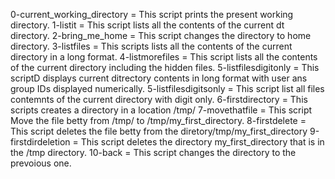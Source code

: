 0-current_working_directory = This script prints the present working directory.
1-listit = This script lists all the contents of the current dt directory.
2-bring_me_home = This script changes the directory to home directory.                                                3-listfiles = This scripts lists all the contents of the current directory in a long format.
4-listmorefiles = This script lists all the contents of the current directory including the hidden files.
5-listfilesdigitonly = This scriptD displays current ditrectory contents in long format with user ans group IDs displayed numerically.
5-listfilesdigitsonly = This script list all files contemnts of the current directory with digit only.
6-firstdirectory = This scripts creates a directory in a location /tmp/
7-movethatfile = This script Move the file betty from /tmp/ to /tmp/my_first_directory.
8-firstdelete = This script deletes the file betty from the diretory/tmp/my_first_directory
9-firstdirdeletion = This script deletes the directory my_first_directory that is in the /tmp directory.
10-back = This script changes the directory to the prevoious one.
